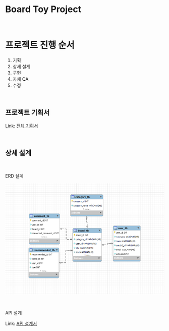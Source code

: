 Board Toy Project
================

</br>

# 프로젝트 진행 순서
1. 기획
2. 상세 설계
3. 구현
4. 자체 QA
5. 수정

</br>

프로젝트 기획서
------------------------   

Link: [전체 기획서][notionlink]

[notionlink]: https://whispering-school-6df.notion.site/Toy-Project-21c2a3af825d42ba80fed608be92561f?pvs=74 "Notion"


</br>

상세 설계
-----------------------------

</br>

ERD 설계

![Alt text](./img/ERD_1.png "ERD 초기 설계")

</br>

API 설계

Link: [API 설계서][notionlink]

[notionlink]: https://www.notion.so/API-7982a9cae4314fb4995aed115c80bc80?pvs=4 "Notion"
